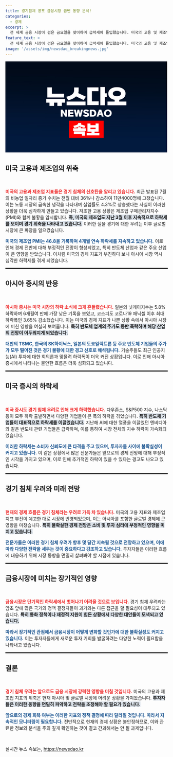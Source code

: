 ```yaml
---
title: 경기침체 공포 금융시장 급변 동향 분석!
categories:
  - 경제
excerpt: >
  전 세계 금융 시장이 검은 금요일을 맞이하며 급락세에 돌입했습니다. 미국의 고용 및 제조업 지표가 악화되자 아시아 증시도 하락폭이 커졌습니다. 경기 침체의 공포가 현실화되고 있는 가운데, 한국 코스피는 코로나 이후 최대 낙폭을 기록했습니다.
feature_text: >
  전 세계 금융 시장이 검은 금요일을 맞이하며 급락세에 돌입했습니다. 미국의 고용 및 제조업 지표가 악화되자 아시아 증시도 하락폭이 커졌습니다. 경기 침체의 공포가 현실화되고 있는 가운데, 한국 코스피는 코로나 이후 최대 낙폭을 기록했습니다.
image: '/assets/img/newsdao_breakingnews.jpg'
---
```


<p><img src="/assets/img/newsdao_breakingnews.jpg" alt="bookingtag 속보" /></p>

<h2 data-ke-size="size26">미국 고용과 제조업의 위축</h2>

<p data-ke-size="size16">&nbsp;</p>

<p><b><span style="color: #ee2323;">미국의 고용과 제조업 지표들은 경기 침체의 신호탄을 알리고 있습니다.</span></b> 최근 발표된 7월의 비농업 일자리 증가 수치는 전월 대비 36%나 감소하여 11만4000명에 그쳤습니다. 이는 노동 시장의 급속한 냉각을 나타내며 실업률도 4.3%로 상승했다는 사실이 이러한 상황을 더욱 심각하게 만들고 있습니다. 저조한 고용 상황은 제조업 구매관리자지수(PMI)와 함께 불황을 암시합니다. <b><span style="background-color: #21538527;">즉, 미국의 제조업도 지난 3월 이후 지속적으로 하락세를 보이며 경기 위축을 나타내고 있습니다.</span></b> 이러한 실물 경기에 대한 우려는 이후 글로벌 시장에 큰 파장을 일으켰습니다.</p>

<p><b><span style="color: #1a5490;">미국의 제조업 PMI는 46.8을 기록하며 4개월 연속 하락세를 지속하고 있습니다.</span></b> 이로 인해 경제 전반에 대해 부정적인 전망이 형성되었고, 특히 반도체 산업과 같은 주요 산업이 큰 영향을 받았습니다. 이처럼 미국의 경제 지표가 부진하다 보니 아시아 시장 역시 심각한 하락세를 겪게 되었습니다.</p>

<hr style="width: 100%; border: 1px solid black;"/>

<h2 data-ke-size="size26">아시아 증시의 반응</h2>

<p data-ke-size="size16">&nbsp;</p>

<p><b><span style="color: #ee2323;">아시아 증시는 미국 시장의 하락 소식에 크게 흔들렸습니다.</span></b> 일본의 닛케이지수는 5.8% 하락하며 6개월여 만에 가장 낮은 기록을 보였고, 코스피도 코로나19 패닉셀 이후 최대 하락폭인 3.65% 감소했습니다. 이는 미국의 경제 지표가 나쁜 상황 속에서 아시아 시장에 미친 영향을 여실히 보여줍니다. <b><span style="background-color: #21538527;">특히 반도체 업계의 주가도 동반 폭락하며 해당 산업의 전망이 어두워지게 되었습니다.</span></b></p>

<p><b><span style="color: #1a5490;">대만의 TSMC, 한국의 SK하이닉스, 일본의 도쿄일렉트론 등 주요 반도체 기업들의 주가가 모두 떨어진 것은 경기 불황에 대한 경고 신호로 해석됩니다.</span></b> 기술주들도 최근 인공지능(AI) 투자에 대한 회의론과 맞물려 하락폭이 더욱 커진 상황입니다. 이로 인해 아시아 증시에서 나타나는 불안한 흐름은 더욱 심화되고 있습니다.</p>

<hr style="width: 100%; border: 1px solid black;"/>

<h2 data-ke-size="size26">미국 증시의 하락세</h2>

<p data-ke-size="size16">&nbsp;</p>

<p><b><span style="color: #ee2323;">미국 증시도 경기 침체 우려로 인해 크게 하락했습니다.</span></b> 다우존스, S&amp;P500 지수, 나스닥 등이 모두 하락 출발하면서 다양한 기업들이 큰 폭의 하락을 겪었습니다. <b><span style="background-color: #21538527;">특히 반도체 기업들이 대표적으로 하락세를 이끌었습니다.</span></b> 지난해 AI에 대한 열풍을 이끌었던 엔비디아와 같은 반도체 관련 기업들은 급락하며, 이를 통하여 시장 전체의 지수 하락이 가속화되었습니다.</p>

<p><b><span style="color: #1a5490;">이러한 하락세는 소비자 신뢰도에 큰 타격을 주고 있으며, 투자자들 사이에 불확실성이 커지고 있습니다.</span></b> 이 같은 상황에서 많은 전문가들은 앞으로의 경제 전망에 대해 부정적인 시각을 가지고 있으며, 이로 인해 추가적인 하락이 있을 수 있다는 경고도 나오고 있습니다.</p>

<hr style="width: 100%; border: 1px solid black;"/>

<h2 data-ke-size="size26">경기 침체 우려와 미래 전망</h2>

<p data-ke-size="size16">&nbsp;</p>

<p><b><span style="color: #ee2323;">현재의 경제 흐름은 경기 침체라는 우려로 가득 차 있습니다.</span></b> 미국의 고용 지표와 제조업 지표 부진이 예고한 대로 시장에 반영되었으며, 이는 아시아를 포함한 글로벌 경제에 큰 영향을 미쳤습니다. <b><span style="background-color: #21538527;">특히 불확실한 경제 전망은 소비 및 투자 심리에 부정적인 영향을 미치고 있습니다.</span></b></p>

<p><b><span style="color: #1a5490;">전문가들은 이러한 경기 침체 우려가 향후 몇 달간 지속될 것으로 전망하고 있으며, 이에 따라 다양한 전략을 세우는 것이 중요하다고 강조하고 있습니다.</span></b> 투자자들은 이러한 흐름에 대응하기 위해 시장 동향을 면밀히 살펴봐야 할 시점에 있습니다. </p>

<hr style="width: 100%; border: 1px solid black;"/>

<h2 data-ke-size="size26">금융시장에 미치는 장기적인 영향</h2>

<p data-ke-size="size16">&nbsp;</p>

<p><b><span style="color: #ee2323;">금융시장은 단기적인 하락세에서 벗어나기 어려울 것으로 보입니다.</span></b> 경기 침체 우려라는 암초 앞에 많은 국가의 정책 결정자들이 과거와는 다른 접근을 할 필요성이 대두되고 있습니다. <b><span style="background-color: #21538527;">특히 통화 정책이나 재정적 지원이 힘든 상황에서 다양한 대안들이 모색되고 있습니다.</span></b></p>

<p><b><span style="color: #1a5490;">따라서 장기적인 관점에서 금융시장이 어떻게 변화할 것인가에 대한 불확실성도 커지고 있습니다.</span></b> 이는 투자자들에게 새로운 투자 기회를 발굴하려는 다양한 노력이 필요함을 나타내고 있습니다. </p>

<hr style="width: 100%; border: 1px solid black;"/>

<h2 data-ke-size="size26">결론</h2>

<p data-ke-size="size16">&nbsp;</p>

<p><b><span style="color: #ee2323;">경기 침체 우려는 앞으로도 금융 시장에 강력한 영향을 미칠 것입니다.</span></b> 미국의 고용과 제조업 지표의 위축은 현재 아시아 및 글로벌 시장에 어려운 상황을 가져왔습니다. <b><span style="background-color: #21538527;">투자자들은 이러한 동향을 면밀히 파악하고 전략을 조정해야 할 필요가 있습니다.</span></b></p>

<p><b><span style="color: #1a5490;">앞으로의 경제 회복 여부는 이러한 지표와 정책 결정에 따라 달라질 것입니다. 따라서 지속적인 모니터링이 필요합니다.</span></b> 전반적으로 현재의 경제 상황은 불안정하므로, 이와 관련한 정보와 분석을 주의 깊게 확인하는 것이 결코 간과해서는 안 될 과제입니다. </p>

<p data-ke-size="size16">&nbsp;</p>
실시간 뉴스 속보는, <a href="https://newsdao.kr" rel="dofollow">https://newsdao.kr</a>


